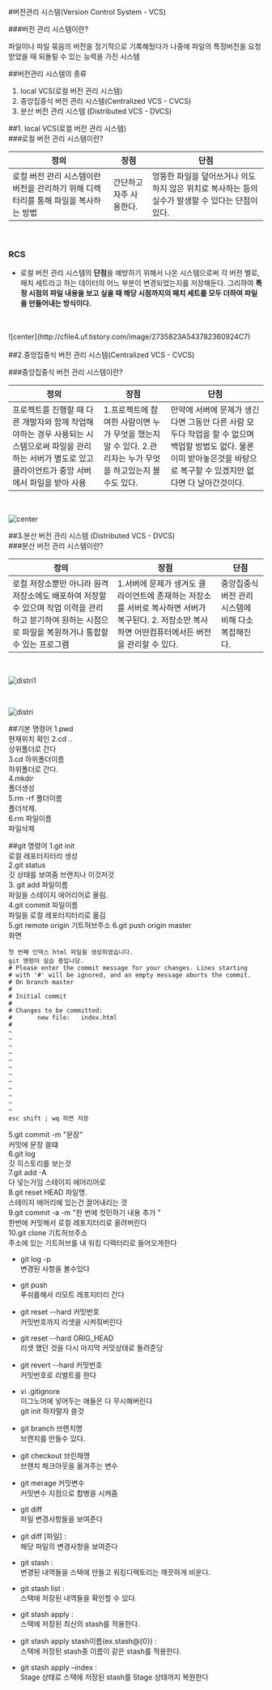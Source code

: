 #버전관리 시스템(Version Control System - VCS)

###버전 관리 시스템이란?

>
파일이나 파일 묶음의 버전을 정기적으로 기록해뒀다가 나중에 파일의 특정버전을 요청받았을 때 되돌릴 수 있는 능력을 가진 시스템

##버전관리 시스템의 종류
1.  local VCS(로컬 버전 관리 시스템) 
2.  중앙집중식 버전 관리 시스템(Centralized VCS - CVCS)
3. 분산 버전 관리 시스템 (Distributed VCS - DVCS)


##1. local VCS(로컬 버전 관리 시스템)
<br>
###로컬 버전 관리 시스템이란?



| 정의  | 장점  | 단점  |
|---|---|---|
|로컬 버전 관리 시스템이란 버전을 관리하기 위해 디렉터리를 통해 파일을 복사하는 방법  |  간단하고 자주 사용한다.|  엉뚱한 파일을 덮어쓰거나 의도하지 않은 위치로 복사하는 등의 실수가 발생할 수 있다는 단점이 있다.|
<br>

### RCS
* 로컬 버전 관리 시스템의 **단점**을 예방하기 위해서 나온 시스템으로써 각 버전 별로, 패치 세트라고 하는 데이터의 어느 부분이 변경되었는지를 저장해둔다. 그리하여 **특정 시점의 파일 내용을 보고 싶을 때 해당 시점까지의 패치 세트를 모두 더하여 파일을 만들어내는 방식이다.**

<br>
<br>
![center](http://cfile4.uf.tistory.com/image/2735823A543782360924C7)
<br>
<br>
##2.중앙집중식 버전 관리 시스템(Centralized VCS - CVCS)
<br>

###중앙집중식 버전 관리 시스템이란? 

| 정의  | 장점  | 단점  |
|---|---|---|
|프로젝트를 진행할 때 다른 개발자와 함께 작업해야하는 경우 사용되는 시스템으로써 파일을 관리하는 서버가 별도로 있고 클라이언트가 중앙 서버에서 파일을 받아 사용|1.프로젝트에 참여한 사람이면 누가 무엇을 했는지 알 수 있다.  2.관리자는 누가 무엇을 하고있는지 볼수도 있다. |만약에 서버에 문제가 생긴다면 그동안 다른 사람 모두다 작업을 할 수 없으며 백업할 방법도 없다. 물론 이미 받아놓은것을 바탕으로 복구할 수 있겠지만 없다면 다 날아간것이다.

<br>

![center](http://cfile2.uf.tistory.com/image/2627F63A5437825E1D5C37)

##3.분산 버전 관리 시스템 (Distributed VCS - DVCS)
<br>
###분산 버전 관리 시스템이란?
<br>

| 정의  | 장점  | 단점  |
|---|---|---|
|로컬 저장소뿐만 아니라 원격 저장소에도 배포하여 저장할 수 있으며 작업 이력을 관리하고 분기하여 원하는 시점으로 파일을 복원하거나 통합할 수 있는 프로그램  |1.서버에 문제가 생겨도 클라이언트에 존재하는 저장소를 서버로 복사하면 서버가 복구된다. 2. 저장소만 복사하면 어떤컴퓨터에서든 버전을 관리할 수 있다.| 중앙집중식 버전 관리 시스템에 비해 다소 복잡해진다.|


<br>

![distri1](http://cfile26.uf.tistory.com/image/243A263C543782DA172259)

<br>

![distri](http://cfile25.uf.tistory.com/image/22599B3F563A848D06767E)


##기본 명령어
1.pwd   
현재위치 확인
2.cd ..   
상위폴더로 간다   
3.cd 하위폴더이름   
하위폴더로 간다.   
4.mkdir  
폴더생성  
5.rm -rf 폴더이름  
폴더삭제.   
6.rm 파일이름  
파일삭제

##git 명령어
1.git init   
로컬 레포터지터리 생성      
2.git status     
깃 상태를 보여줌 브랜치나 이것저것  
3. git add 파일이름     
파일을 스테이지 에어리어로 올림.  
4.git commit 파일이름  
파일을 로컬 레포터지터리로 옮김  
5.git remote origin 기트허브주소
6.git push origin master  
화면

```
첫 번째 인덱스 html 파일을 생성하였습니다.
git 명렁어 실습 중입니당.
# Please enter the commit message for your changes. Lines starting
# with '#' will be ignored, and an empty message aborts the commit.
# On branch master
#
# Initial commit
#
# Changes to be committed:
#       new file:   index.html
#
~                                                                               
~                                                                               
~                                                                               
~                                                                               
~                                                                               
~                                                                               
~                                                                               
~                                                                               
~                                                                               
~                                                                               
~                                                                               
~                                                                               
esc shift ; wq 하면 저장
```

5.git commit -m "문장"   
커밋에 문장 쓸떄    
6.git log    
깃 히스토리를 보는것    
7.git add -A    
다 넣는거임 스테이지 에어리어로   
8.git reset HEAD 파일명.   
스테이지 에어리에 있는건 끌어내리는 것     
9.git commit -a -m "한 번에 컷민하기 내용 추가 "     
한번에 커밋해서 로컬 레포지터리로 올려버린다    
10.git clone 기트허브주소     
주소에 있는 기트허브를 내 워킹 디렉터리로 들어오게한다   

* git log -p   
변경된 사항을 볼수있다

* git push    
푸쉬를해서 리모트 레포지터리 간다

* git reset --hard 커밋번호    
커밋번호까지 리셋을 시켜줘버린다

* git reset --hard ORIG_HEAD     
리셋 했던 것을 다시 마지막 커밋상태로 돌려준당

* git revert --hard 커밋번호    
커밋번호로 리벌트를 한다    

* vi .gitignore    
이그노어에 넣어두는 애들은 다 무시해버린다    
git init 하자말자 쓸것

* git branch 브랜치명    
브랜치를 만들수 있다.

* git checkout 브린채명    
브랜치 체크아웃을 옮겨주는 변수

* git merage 커밋변수    
 커밋변수 지점으로 합병을 시켜줌
 
* git diff    
 파일 변경사항들을 보여준다 

* git diff [파일] :   
 해당 파일의 변경사항을 보여준다

* git stash :   
 변경된 내역들을 스택에 만들고 워킹디렉토리는 깨끗하게 비운다.

* git stash list :  
 스택에 저장된 내역들을 확인할 수 있다.

* git stash apply :   
 스택에 저장된 최신의 stash를 적용한다.

* git stash apply stash이름(ex.stash@{0}) :   
 스택에 저장된 stash중 이름이 같은 stash를 적용한다.

* git stash apply –index :   
 Stage 상태로 스택에 저장된 stash를 Stage 상태까지 복원한다





